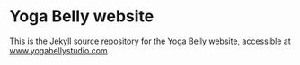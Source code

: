 # Yoga Belly website

This is the Jekyll source repository for the Yoga Belly website, accessible at www.yogabellystudio.com.
